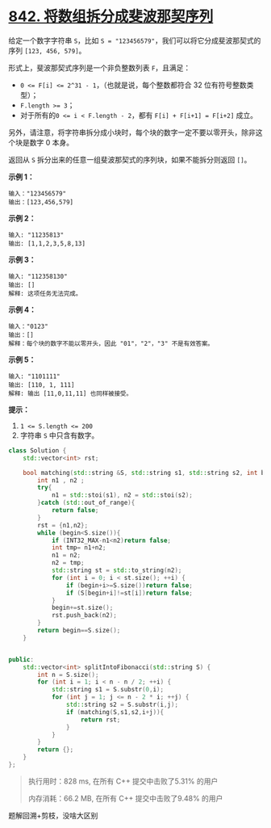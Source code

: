 # [842. 将数组拆分成斐波那契序列](https://leetcode-cn.com/problems/split-array-into-fibonacci-sequence/)

给定一个数字字符串 `S`，比如 `S = "123456579"`，我们可以将它分成斐波那契式的序列 `[123, 456, 579]`。

形式上，斐波那契式序列是一个非负整数列表 `F`，且满足：

- `0 <= F[i] <= 2^31 - 1`，（也就是说，每个整数都符合 32 位有符号整数类型）；
- `F.length >= 3`；
- 对于所有的`0 <= i < F.length - 2`，都有 `F[i] + F[i+1] = F[i+2]` 成立。

另外，请注意，将字符串拆分成小块时，每个块的数字一定不要以零开头，除非这个块是数字 0 本身。

返回从 `S` 拆分出来的任意一组斐波那契式的序列块，如果不能拆分则返回 `[]`。

 

**示例 1：**

```
输入："123456579"
输出：[123,456,579]
```

**示例 2：**

```
输入: "11235813"
输出: [1,1,2,3,5,8,13]
```

**示例 3：**

```
输入: "112358130"
输出: []
解释: 这项任务无法完成。
```

**示例 4：**

```
输入："0123"
输出：[]
解释：每个块的数字不能以零开头，因此 "01"，"2"，"3" 不是有效答案。
```

**示例 5：**

```
输入: "1101111"
输出: [110, 1, 111]
解释: 输出 [11,0,11,11] 也同样被接受。
```

 

**提示：**

1. `1 <= S.length <= 200`
2. 字符串 `S` 中只含有数字。

```c++
class Solution {
    std::vector<int> rst;

    bool matching(std::string &S, std::string s1, std::string s2, int begin) {
        int n1 , n2 ;
        try{
            n1 = std::stoi(s1), n2 = std::stoi(s2);
        }catch (std::out_of_range){
            return false;
        }
        rst = {n1,n2};
        while (begin<S.size()){
            if (INT32_MAX-n1<n2)return false;
            int tmp= n1+n2;
            n1 = n2;
            n2 = tmp;
            std::string st = std::to_string(n2);
            for (int i = 0; i < st.size(); ++i) {
                if (begin+i>=S.size())return false;
                if (S[begin+i]!=st[i])return false;
            }
            begin+=st.size();
            rst.push_back(n2);
        }
        return begin==S.size();
    }


public:
    std::vector<int> splitIntoFibonacci(std::string S) {
        int n = S.size();
        for (int i = 1; i < n - n / 2; ++i) {
            std::string s1 = S.substr(0,i);
            for (int j = 1; j <= n - 2 * i; ++j) {
                std::string s2 = S.substr(i,j);
                if (matching(S,s1,s2,i+j)){
                    return rst;
                }
            }
        }
        return {};
    }
};
```

> 执行用时：828 ms, 在所有 C++ 提交中击败了5.31% 的用户
>
> 内存消耗：66.2 MB, 在所有 C++ 提交中击败了9.48% 的用户

题解回溯+剪枝，没啥大区别


